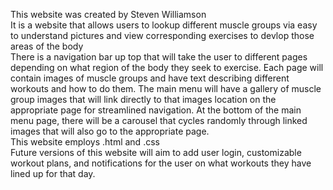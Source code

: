 This website was created by Steven Williamson <br>
It is a website that allows users to lookup different muscle groups via easy to understand pictures and view corresponding exercises to devlop those areas of the body <br>
There is a navigation bar up top that will take the user to different pages depending on what region of the body they seek to exercise. Each page will contain images of muscle groups and have text describing different workouts and how to do them. The main menu will have a gallery of muscle group images that will link directly to that images location on the appropriate page for streamlined navigation. At the bottom of the main menu page, there will be a carousel that cycles randomly through linked images that will also go to the appropriate page. <br>
This website employs .html and .css <br>
Future versions of this website will aim to add user login, customizable workout plans, and notifications for the user on what workouts they have lined up for that day. <br>
